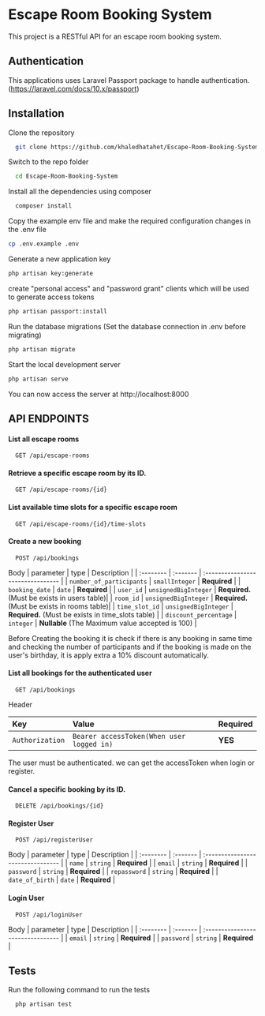 
# Escape Room Booking System

This project is a RESTful API for an escape room booking system.

## Authentication

This applications uses Laravel Passport package to handle authentication.(https://laravel.com/docs/10.x/passport)

## Installation

Clone the repository

```bash
  git clone https://github.com/khaledhatahet/Escape-Room-Booking-System.git
```

Switch to the repo folder

```bash
  cd Escape-Room-Booking-System
```

Install all the dependencies using composer

```bash
  composer install
```

Copy the example env file and make the required configuration changes in the .env file

```bash
cp .env.example .env
```

Generate a new application key

```bash
php artisan key:generate
```

create "personal access" and "password grant" clients which will be used to generate access tokens

```bash
php artisan passport:install
```

Run the database migrations (Set the database connection in .env before migrating)

```bash
php artisan migrate
```

Start the local development server

```bash
php artisan serve
```

You can now access the server at http://localhost:8000

## API ENDPOINTS

#### List all escape rooms

```http
  GET /api/escape-rooms
```


#### Retrieve a specific escape room by its ID.

```http
  GET /api/escape-rooms/{id}
```


#### List available time slots for a specific escape room

```http
  GET /api/escape-rooms/{id}/time-slots
```


#### Create a new booking

```http
  POST /api/bookings
```
Body
| parameter | type     | Description                       |
| :-------- | :------- | :-------------------------------- |
| `number_of_participants`      | `smallInteger` | **Required** |
| `booking_date`      | `date` | **Required** |
| `user_id`      | `unsignedBigInteger` | **Required.** (Must be exists in users table)|
| `room_id`      | `unsignedBigInteger` | **Required.** (Must be exists in rooms table)|
| `time_slot_id`      | `unsignedBigInteger` | **Required.** (Must be exists in time_slots table) |
| `discount_percentage`      | `integer` | **Nullable** (The Maximum value accepted is 100) |

Before Creating the booking it is check if there is any booking in same time and checking the number of participants and if the booking is made on the user's birthday, it is apply extra a 10% discount automatically.

#### List all bookings for the authenticated user
```http
  GET /api/bookings
```
Header


| Key | Value     | Required                       |
| :-------- | :------- | :-------------------------------- |
| `Authorization`      | `Bearer accessToken(When user logged in)` | **YES** |

The user must be authenticated.
we can get the accessToken when login or register.

#### Cancel a specific booking by its ID.

```http
  DELETE /api/bookings/{id}
```

#### Register User

```http
  POST /api/registerUser
```
Body
| parameter | type     | Description                       |
| :-------- | :------- | :-------------------------------- |
| `name`      | `string` | **Required** |
| `email`      | `string` | **Required** |
| `password`      | `string` | **Required** |
| `repassword`      | `string` | **Required**  |
| `date_of_birth`      | `date` | **Required** |

#### Login User

```http
  POST /api/loginUser
```
Body
| parameter | type     | Description                       |
| :-------- | :------- | :-------------------------------- |
| `email`      | `string` | **Required** |
| `password`      | `string` | **Required** |



## Tests

Run the following command to run the tests

```bash
  php artisan test
```

  

